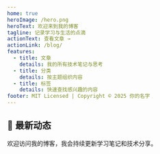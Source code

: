 ```yaml
---
home: true
heroImage: /hero.png
heroText: 欢迎来到我的博客
tagline: 记录学习与生活的点滴
actionText: 查看文章 →
actionLink: /blog/
features:
  - title: 文章
    details: 我的所有技术笔记与思考
  - title: 分类
    details: 按主题组织内容
  - title: 标签
    details: 快速查找感兴趣的内容
footer: MIT Licensed | Copyright © 2025 你的名字
---
```


## 📌 最新动态

欢迎访问我的博客，我会持续更新学习笔记和技术分享。